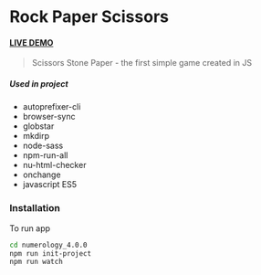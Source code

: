 # Rock Paper Scissors

#### [LIVE DEMO](https://zyar3k.github.io/rock-paper-scissors/)

> Scissors Stone Paper - the first simple game created in JS
##### Used in project
- autoprefixer-cli
- browser-sync
- globstar
- mkdirp
- node-sass
- npm-run-all
- nu-html-checker
- onchange
- javascript ES5


### Installation


To run app
```sh
cd numerology_4.0.0
npm run init-project
npm run watch
```
